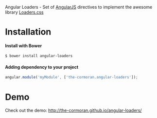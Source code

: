 Angular Loaders - Set of [AngularJS](http://angularjs.org/) directives to implement the awesome library [Loaders.css](https://github.com/ConnorAtherton/loaders.css)

# Installation

#### Install with Bower
```sh
$ bower install angular-loaders
```

#### Adding dependency to your project
```js
angular.module('myModule', ['the-cormoran.angular-loaders']);
```

# Demo

Check out the demo: http://the-cormoran.github.io/angular-loaders/

